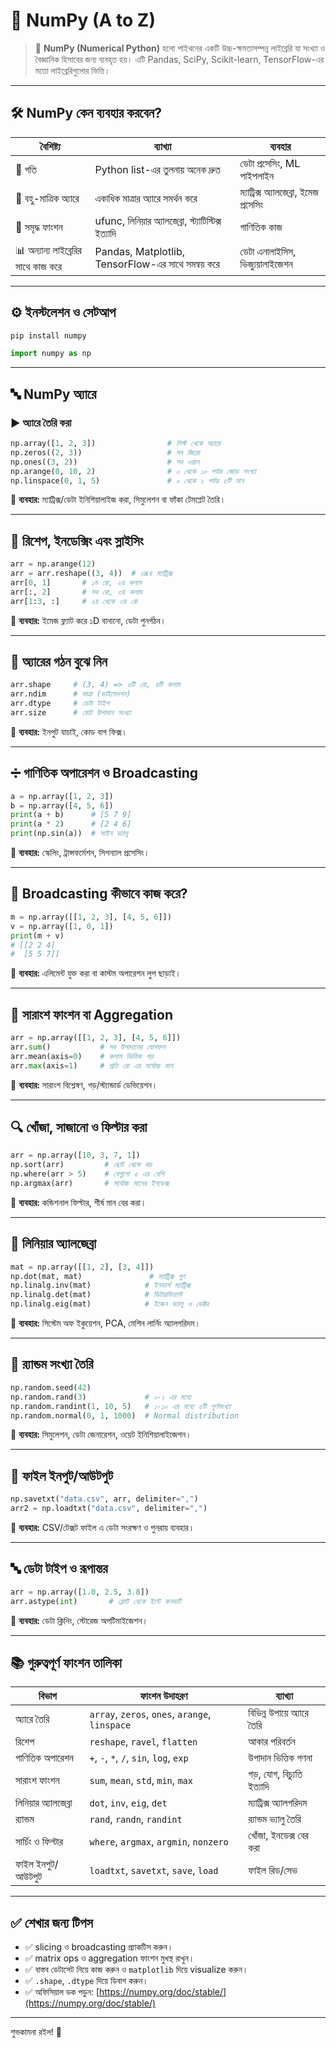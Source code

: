 # 🧠 NumPy (A to Z) 

> 🔬 **NumPy (Numerical Python)** হলো পাইথনের একটি উচ্চ-ক্ষমতাসম্পন্ন লাইব্রেরি যা সংখ্যা ও বৈজ্ঞানিক হিসাবের জন্য ব্যবহৃত হয়। এটি Pandas, SciPy, Scikit-learn, TensorFlow-এর মতো লাইব্রেরিগুলোর ভিত্তি।

---

## 🛠️ NumPy কেন ব্যবহার করবেন?

| বৈশিষ্ট্য                           | ব্যাখ্যা                                            | ব্যবহার                                |
| ----------------------------------- | --------------------------------------------------- | -------------------------------------- |
| 🚀 গতি                              | Python list-এর তুলনায় অনেক দ্রুত                    | ডেটা প্রসেসিং, ML পাইপলাইন             |
| 🧮 বহু-মাত্রিক অ্যারে               | একাধিক মাত্রার অ্যারে সমর্থন করে                    | ম্যাট্রিক্স অ্যালজেব্রা, ইমেজ প্রসেসিং |
| 🧰 সমৃদ্ধ ফাংশন                     | ufunc, লিনিয়ার অ্যালজেব্রা, স্ট্যাটিস্টিক্স ইত্যাদি | গাণিতিক কাজ                            |
| 📊 অন্যান্য লাইব্রেরির সাথে কাজ করে | Pandas, Matplotlib, TensorFlow-এর সাথে সমন্বয় করে  | ডেটা এনালাইসিস, ভিজ্যুয়ালাইজেশন        |

---

## ⚙️ ইনস্টলেশন ও সেটআপ

```bash
pip install numpy
```

```python
import numpy as np
```

---

## 🔤 NumPy অ্যারে

### ▶️ অ্যারে তৈরি করা

```python
np.array([1, 2, 3])                # লিস্ট থেকে অ্যারে
np.zeros((2, 3))                   # সব জিরো
np.ones((3, 2))                    # সব ওয়ান
np.arange(0, 10, 2)                # ০ থেকে ১০ পর্যন্ত জোড় সংখ্যা
np.linspace(0, 1, 5)               # ০ থেকে ১ পর্যন্ত ৫টি মান
```

📌 **ব্যবহার:** ম্যাট্রিক্স/ডেটা ইনিশিয়ালাইজ করা, সিমুলেশন বা ফাঁকা টেমপ্লেট তৈরি।

---

## 🔄 রিশেপ, ইনডেক্সিং এবং স্লাইসিং

```python
arr = np.arange(12)
arr = arr.reshape((3, 4))  # ৩x৪ ম্যাট্রিক্স
arr[0, 1]       # ১ম রো, ২য় কলাম
arr[:, 2]       # সব রো, ৩য় কলাম
arr[1:3, :]     # ২য় থেকে ৩য় রো
```

📌 **ব্যবহার:** ইমেজ ফ্ল্যাট করে ১D বানানো, ডেটা পুনর্গঠন।

---

## 🔬 অ্যারের গঠন বুঝে নিন

```python
arr.shape     # (3, 4) => ৩টি রো, ৪টি কলাম
arr.ndim      # মাত্রা (ডাইমেনশন)
arr.dtype     # ডেটা টাইপ
arr.size      # মোট উপাদান সংখ্যা
```

📌 **ব্যবহার:** ইনপুট যাচাই, কোড বাগ ফিক্স।

---

## ➗ গাণিতিক অপারেশন ও Broadcasting

```python
a = np.array([1, 2, 3])
b = np.array([4, 5, 6])
print(a + b)      # [5 7 9]
print(a * 2)      # [2 4 6]
print(np.sin(a))  # সাইন ভ্যালু
```

📌 **ব্যবহার:** স্কেলিং, ট্রান্সফর্মেশন, সিগন্যাল প্রসেসিং।

---

## 🔄 Broadcasting কীভাবে কাজ করে?

```python
m = np.array([[1, 2, 3], [4, 5, 6]])
v = np.array([1, 0, 1])
print(m + v)
# [[2 2 4]
#  [5 5 7]]
```

📌 **ব্যবহার:** এলিমেন্ট যুক্ত করা বা কাস্টম অপারেশন লুপ ছাড়াই।

---

## 📏 সারাংশ ফাংশন বা Aggregation

```python
arr = np.array([[1, 2, 3], [4, 5, 6]])
arr.sum()           # সব উপাদানের যোগফল
arr.mean(axis=0)    # কলাম ভিত্তিক গড়
arr.max(axis=1)     # প্রতি রো এর সর্বোচ্চ মান
```

📌 **ব্যবহার:** সারাংশ বিশ্লেষণ, গড়/স্ট্যান্ডার্ড ডেভিয়েশন।

---

## 🔍 খোঁজা, সাজানো ও ফিল্টার করা

```python
arr = np.array([10, 3, 7, 1])
np.sort(arr)         # ছোট থেকে বড়
np.where(arr > 5)    # যেগুলো ৫ এর বেশি
np.argmax(arr)       # সর্বোচ্চ মানের ইনডেক্স
```

📌 **ব্যবহার:** কন্ডিশনাল ফিল্টার, শীর্ষ মান বের করা।

---

## 🧮 লিনিয়ার অ্যালজেব্রা

```python
mat = np.array([[1, 2], [3, 4]])
np.dot(mat, mat)               # ম্যাট্রিক্স গুণ
np.linalg.inv(mat)            # ইনভার্স ম্যাট্রিক্স
np.linalg.det(mat)            # ডিটারমিন্যান্ট
np.linalg.eig(mat)            # ইজেন ভ্যালু ও ভেক্টর
```

📌 **ব্যবহার:** সিস্টেম অফ ইকুয়েশন, PCA, মেশিন লার্নিং অ্যালগরিদম।

---

## 🎲 র‍্যান্ডম সংখ্যা তৈরি

```python
np.random.seed(42)
np.random.rand(3)             # ০-১ এর মধ্যে
np.random.randint(1, 10, 5)   # ১-১০ এর মধ্যে ৫টি পূর্ণসংখ্যা
np.random.normal(0, 1, 1000)  # Normal distribution
```

📌 **ব্যবহার:** সিমুলেশন, ডেটা জেনারেশন, ওয়েট ইনিশিয়ালাইজেশন।

---

## 📁 ফাইল ইনপুট/আউটপুট

```python
np.savetxt("data.csv", arr, delimiter=",")
arr2 = np.loadtxt("data.csv", delimiter=",")
```

📌 **ব্যবহার:** CSV/টেক্সট ফাইল এ ডেটা সংরক্ষণ ও পুনরায় ব্যবহার।

---

## 🔤 ডেটা টাইপ ও রূপান্তর

```python
arr = np.array([1.0, 2.5, 3.8])
arr.astype(int)       # ফ্লোট থেকে ইন্টে কনভার্ট
```

📌 **ব্যবহার:** ডেটা ক্লিনিং, স্টোরেজ অপটিমাইজেশন।

---

## 📚 গুরুত্বপূর্ণ ফাংশন তালিকা

| বিভাগ               | ফাংশন উদাহরণ                                   | ব্যাখ্যা                  |
| ------------------- | ---------------------------------------------- | ------------------------- |
| অ্যারে তৈরি         | `array`, `zeros`, `ones`, `arange`, `linspace` | বিভিন্ন উপায়ে অ্যারে তৈরি |
| রিশেপ               | `reshape`, `ravel`, `flatten`                  | আকার পরিবর্তন             |
| গাণিতিক অপারেশন     | `+`, `-`, `*`, `/`, `sin`, `log`, `exp`        | উপাদান ভিত্তিক গণনা       |
| সারাংশ ফাংশন        | `sum`, `mean`, `std`, `min`, `max`             | গড়, যোগ, বিচ্যুতি ইত্যাদি |
| লিনিয়ার অ্যালজেব্রা | `dot`, `inv`, `eig`, `det`                     | ম্যাট্রিক্স অ্যালগরিদম    |
| র‍্যান্ডম           | `rand`, `randn`, `randint`                     | র‍্যান্ডম ভ্যালু তৈরি     |
| সার্চিং ও ফিল্টার   | `where`, `argmax`, `argmin`, `nonzero`         | খোঁজা, ইনডেক্স বের করা    |
| ফাইল ইনপুট/আউটপুট   | `loadtxt`, `savetxt`, `save`, `load`           | ফাইল রিড/সেভ              |

---

## ✅ শেখার জন্য টিপস

* ✅ slicing ও broadcasting প্র্যাকটিস করুন।
* ✅ matrix ops ও aggregation ফাংশন মুখস্থ রাখুন।
* ✅ বাস্তব ডেটাসেট নিয়ে কাজ করুন ও `matplotlib` দিয়ে visualize করুন।
* ✅ `.shape`, `.dtype` দিয়ে ডিবাগ করুন।
* ✅ অফিসিয়াল ডক পড়ুন: [https://numpy.org/doc/stable/](https://numpy.org/doc/stable/)

---

শুভকামনা রইল! 🎉
